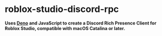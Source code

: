 # roblox-studio-discord-rpc
**Uses [Deno](https://deno.land) and JavaScript to create a Discord Rich Presence Client for Roblox Studio, compatible with macOS Catalina or later.**
